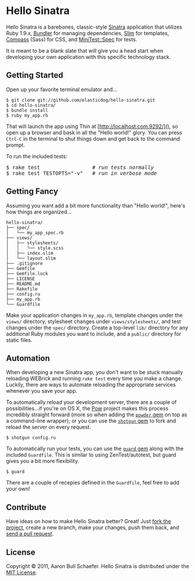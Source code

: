 Hello Sinatra
=============

Hello Sinatra is a barebones, classic-style [Sinatra](http://www.sinatrarb.com/) application that utilizes Ruby 1.9.x, [Bundler](http://gembundler.com/) for managing dependencies, [Slim](http://slim-lang.com/) for templates, [Compass](http://compass-style.org/) (Sass) for CSS, and [MiniTest::Spec](http://bfts.rubyforge.org/minitest/) for tests.

It is meant to be a blank slate that will give you a head start when developing your own application with this specific technology stack.

Getting Started
---------------

Open up your favorite terminal emulator and...

    $ git clone git://github.com/elasticdog/hello-sinatra.git
    $ cd hello-sinatra/
    $ bundle install
    $ ruby my_app.rb

That will launch the app using Thin at [http://localhost.com:9292/](), so open up a browser and bask in all the "Hello world!" glory. You can press `Ctrl-C` in the terminal to shut things down and get back to the command prompt.

To run the included tests:

<pre>$ rake test                 <i># run tests normally</i>
$ rake test TESTOPTS="-v"   <i># run in verbose mode</i></pre>

Getting Fancy
-------------

Assuming you want add a bit more functionality than "Hello world!", here's how things are organized...

    hello-sinatra/
    ├── spec/
    │   └── my_app_spec.rb
    ├── views/
    │   ├── stylesheets/
    │   │   └── style.scss
    │   ├── index.slim
    │   └── layout.slim
    ├── .gitignore
    ├── Gemfile
    ├── Gemfile.lock
    ├── LICENSE
    ├── README.md
    ├── Rakefile
    ├── config.ru
    ├── my_app.rb
    └── Guardfile

Make your application changes in `my_app.rb`, template changes under the `views/` directory, stylesheet changes under `views/stylesheets/`, and test changes under the `spec/` directory. Create a top-level `lib/` directory for any additional Ruby modules you want to include, and a `public/` directory for static files.

Automation
----------

When developing a new Sinatra app, you don't want to be stuck manually reloading WEBrick and running `rake test` every time you make a change. Luckily, there are ways to automate reloading the appropriate services whenever you save your app.

To automatically reload your development server, there are a couple of possibilities...if you're on OS X, the [Pow](http://pow.cx/) project makes this process incredibly straight forward (more so when adding the [`powder` gem](https://github.com/Rodreegez/powder) on top as a command-line wrapper); or you can use the [`shotgun` gem](https://github.com/rtomayko/shotgun) to fork and reload the server on every request.

    $ shotgun config.ru

To automatically run your tests, you can use the [`guard` gem](https://github.com/guard/guard) along with the included `Guardfile`. This is similar to using ZenTest/autotest, but guard gives you a bit more flexibility.

    $ guard

There are a couple of recepies defined in the `Guardfile`, feel free to add your own!

Contribute
----------

Have ideas on how to make Hello Sinatra better? Great! Just [fork the project](http://help.github.com/fork-a-repo/), create a new branch, make your changes, push them back, and [send a pull request](http://help.github.com/send-pull-requests/).

License
-------

Copyright &copy; 2011, Aaron Bull Schaefer. Hello Sinatra is distributed under the [MIT License](http://www.opensource.org/licenses/mit-license.php).
